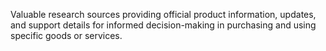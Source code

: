 Valuable research sources providing official product information, updates, and support details for informed decision-making in purchasing and using specific goods or services.